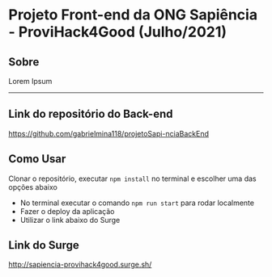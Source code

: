 # Projeto Front-end da ONG Sapiência - ProviHack4Good (Julho/2021)

## Sobre
Lorem Ipsum

---

## Link do repositório do Back-end
https://github.com/gabrielmina118/projetoSapi-nciaBackEnd

## Como Usar
Clonar o repositório, executar `npm install` no terminal e escolher uma das opções abaixo
- No terminal executar o comando `npm run start` para rodar localmente
- Fazer o deploy da aplicação
- Utilizar o link abaixo do Surge

## Link do Surge
http://sapiencia-provihack4good.surge.sh/
